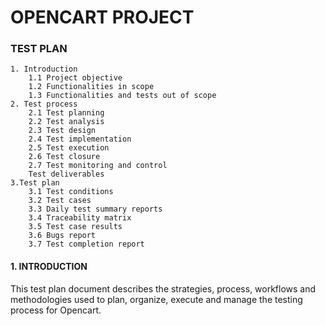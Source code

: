 # OPENCART PROJECT
### TEST PLAN

    1. Introduction
        1.1 Project objective
        1.2 Functionalities in scope
        1.3 Functionalities and tests out of scope
    2. Test process
        2.1 Test planning
        2.2 Test analysis
        2.3 Test design
        2.4 Test implementation
        2.5 Test execution
        2.6 Test closure
        2.7 Test monitoring and control
        Test deliverables
    3.Test plan
        3.1 Test conditions
        3.2 Test cases
        3.3 Daily test summary reports
        3.4 Traceability matrix
        3.5 Test case results
        3.6 Bugs report
        3.7 Test completion report
#### 1. INTRODUCTION
This test plan document describes the strategies, process, workflows and methodologies used to plan, organize, execute and manage the testing process for Opencart.
